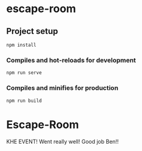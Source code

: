 # escape-room

## Project setup
```
npm install
```

### Compiles and hot-reloads for development
```
npm run serve
```

### Compiles and minifies for production
```
npm run build
```
# Escape-Room
KHE EVENT! 
Went really well! 
Good job Ben!!
